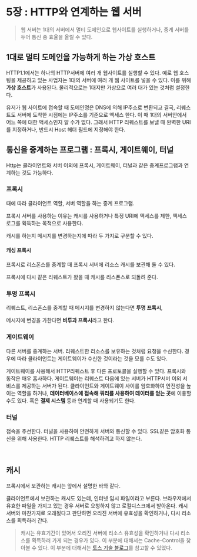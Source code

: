 # 5장 : HTTP와 연계하는 웹 서버

> 웹 서버는 1대의 서버에서 멀티 도메인으로 웹사이트를 실행하거나, 중계 서버를 두어 통신 중 효율을 올릴 수 있다.

## 1대로 멀티 도메인을 가능하게 하는 가상 호스트

HTTP1.1에서는 하나의 HTTP서버에 여러 개 웹사이트를 실행할 수 있다. 예로 웹 호스팅을 제공하고 있는 사업자는 1대의 서버에 여러 개 웹 사이트를 넣을 수 있다. 이를 위해 **가상 호스트**가 사용된다. 물리적으로는 1대지만 가상으로 여러 대가 있는 것처럼 설정한다.

유저가 웹 사이트에 접속할 때 도메인명은 DNS에 의해 IP주소로 변환되고 결국, 리퀘스트도 서버에 도착한 시점에는 IP주소를 기준으로 액세스 한다. 이 때 1대의 서버안에서 어느 쪽에 대한 액세스인지 알 수가 없다. 그래서 HTTP 리퀘스트를 보낼 때 완벽한 URI를 지정하거나, 반드시 Host 헤더 필드에 지정해야 한다.



## 통신을 중계하는 프로그램 : 프록시, 게이트웨이, 터널

Http는 클라이언트와 서버 이외에 프록시, 게이트웨이, 터널과 같은 중계프로그램과 연계하는 것도 가능하다.

### 프록시

때에 따라 클라이언트 역할, 서버 역할을 하는 중계 프로그램.

프록시 서버를 사용하는 이유는 캐시를 사용하거나 특정 URI에 액세스를 제한, 액세스 로그를 획득하는 목적으로 사용한다.

캐시를 하는지 메시지를 변경하는지에 따라 두 가지로 구분할 수 있다.

#### 캐싱 프록시

프록시로 리스폰스를 중계할 때 프록시 서버에 리소스 캐시를 보관해 둘 수 있다.

프록시에 다시 같은 리퀘스트가 왔을 때 캐시를 리스폰스로 되돌려 준다.

### 투명 프록시

리퀘스트, 리스폰스를 중계할 때 메시지를 변경하지 않는다면 **투명 프록시**,

메시지에 변경을 가한다면 **비투과 프록시**라고 한다.

### 게이트웨이

다른 서버를 중계하는 서버. 리퀘스트한 리소스를 보유하는 것처럼 요청을 수신한다. 경우에 따라 클라이언트는 게이트웨이가 수신한 것이라는 것을 모를 수도 있다.

게이트웨이를 사용해서 HTTP리퀘스트 후 다른 프로토콜을 실행할 수 있다. 프록시와 동작은 매우 흡사하다. 게이트웨이는 리퀘스트 다음에 있는 서버가 HTTP서버 이외 서비스를 제공하는 서버가 된다. 클라이언트와 게이트웨이 사이를 암호화하여 안전성을 높이는 역할을 하거나, **데이터베이스에 접속해 쿼리를 사용하여 데이터를 얻는 곳**에 이용할 수도 있다. 혹은 **결제 시스템** 등과 연계할 때 사용되기도 한다.

### 터널

접속을 주선한다. 터널을 사용하여 안전하게 서버와 통신할 수 있다. SSL같은 암호화 통신을 위해 사용한다. HTTP 리퀘스트를 해석하려고 하지 않는다.

<br />

## 캐시

프록시에서 보관하는 캐시는 앞에서 설명한 바와 같다.

클라이언트에서 보관하는 캐시도 있는데, 인터넷 임시 파일이라고 부른다. 브라우저에서 유효한 파일을 가지고 있는 경우 서버로 요청하지 않고 로컬디스크에서 받아온다. 캐시 서버와 마찬가지로 오래됬다고 판단하면 오리진 서버에 유효성을 확인하거나, 다시 리소스를 획득하러 간다.

> 캐시는 유효기간이 있어서 오리진 서버에 리소스 유효성을 확인하거나 다시 리소스를 획득하러 가게 되는 경우가 있다. 이 부분에 대해서는 Cache-Control을 찾아볼 수 있다. 이 부분에 대해서는 [토스 기술 블로그](https://toss.tech/article/smart-web-service-cache)를 참고할 수 있었다.

